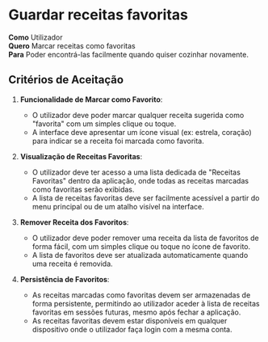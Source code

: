 # Guardar receitas favoritas
**Como**  Utilizador  
**Quero**  Marcar receitas como favoritas  
**Para**  Poder encontrá-las facilmente quando quiser cozinhar novamente.

## Critérios de Aceitação
1. **Funcionalidade de Marcar como Favorito**:
   - O utilizador deve poder marcar qualquer receita sugerida como "favorita" com um simples clique ou toque.
   - A interface deve apresentar um ícone visual (ex: estrela, coração) para indicar se a receita foi marcada como favorita.

2. **Visualização de Receitas Favoritas**:
   - O utilizador deve ter acesso a uma lista dedicada de "Receitas Favoritas" dentro da aplicação, onde todas as receitas marcadas como favoritas serão exibidas.
   - A lista de receitas favoritas deve ser facilmente acessível a partir do menu principal ou de um atalho visível na interface.

3. **Remover Receita dos Favoritos**:
   - O utilizador deve poder remover uma receita da lista de favoritos de forma fácil, com um simples clique ou toque no ícone de favorito.
   - A lista de favoritos deve ser atualizada automaticamente quando uma receita é removida.

4. **Persistência de Favoritos**:
   - As receitas marcadas como favoritas devem ser armazenadas de forma persistente, permitindo ao utilizador aceder à lista de receitas favoritas em sessões futuras, mesmo após fechar a aplicação.
   - As receitas favoritas devem estar disponíveis em qualquer dispositivo onde o utilizador faça login com a mesma conta.
